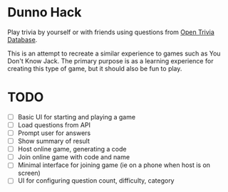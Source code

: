 # Dunno Hack

Play trivia by yourself or with friends using questions from [Open Trivia Database](https://opentdb.com).

This is an attempt to recreate a similar experience to games such as You Don't Know Jack.
The primary purpose is as a learning experience for creating this type of game, but it
should also be fun to play.

# TODO

* [ ] Basic UI for starting and playing a game
* [ ] Load questions from API
* [ ] Prompt user for answers
* [ ] Show summary of result
* [ ] Host online game, generating a code
* [ ] Join online game with code and name
* [ ] Minimal interface for joining game (ie on a phone when host is on screen)
* [ ] UI for configuring question count, difficulty, category
